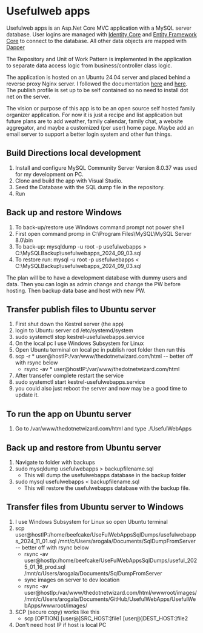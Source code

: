 # Usefulweb apps

Usefulweb apps is an Asp.Net Core MVC application with a MySQL server database. User logins are managed with [Identity Core](https://learn.microsoft.com/en-us/aspnet/core/security/authentication/identity?view=aspnetcore-8.0&tabs=visual-studio) and [Entity Framework Core](https://learn.microsoft.com/en-us/ef/core/) to connect to the database. All other data objects are mapped with [Dapper](https://github.com/DapperLib/Dapper) 

The Repository and Unit of Work Pattern is implemented in the application to separate data access logic from business/controller class logic.

The application is hosted on an Ubuntu 24.04 server and placed behind a reverse proxy Nginx server. I followed the documentation [here](https://learn.microsoft.com/en-us/aspnet/core/host-and-deploy/linux-nginx?view=aspnetcore-8.0&tabs=linux-ubuntu) and [here](https://www.digitalocean.com/community/tutorials/how-to-deploy-an-asp-net-core-application-with-mysql-server-using-nginx-on-ubuntu-18-04). The publish profile is set up to be self contained so no need to install dot net on the server. 

The vision or purpose of this app is to be an open source self hosted family organizer application. For now it is just a recipe and list application but future plans are to add weather, family calendar, family chat, a website aggregator, and maybe a customized (per user) home page. Maybe add an email server to support a better login system and other fun things. 

## Build Directions local development

1. Install and configure MySQL Community Server Version 8.0.37 was used for my development on PC.
2. Clone and build the app with Visual Studio.
3. Seed the Database with the SQL dump file in the repository.
4. Run

## Back up and restore Windows

1. To back-up/restore use Windows command prompt not power shell
2. First open command promp in C:\Program Files\MySQL\MySQL Server 8.0\bin
3. To back-up: mysqldump -u root -p usefulwebapps > C:\MySQLBackup\usefulwebapps_2024_09_03.sql
4. To restore run: mysql -u root -p usefulwebapps < C:\MySQLBackup\usefulwebapps_2024_09_03.sql

The plan will be to have a development database with dummy users and data. Then you can login as admin change and change the PW before hosting. Then backup data base and host with new PW.

## Transfer publish files to Ubuntu server

1. First shut down the Kestrel server (the app)
2. login to Ubuntu server cd /etc/systemd/system
3. sudo systemctl stop kestrel-usefulwebapps.service
4. On the local pc I use Windows Subsystem for Linux
5. Open Ubuntu terminal on local pc in publish root folder then run this
6. scp -r * user@hostIP:/var/www/thedotnetwizard.com/html -- better off with rsync below
	* rsync -av * user@hostIP:/var/www/thedotnetwizard.com/html
7. After transefer complete restart the service 
8. sudo systemctl start kestrel-usefulwebapps.service
9. you could also just reboot the server and now may be a good time to update it.

## To run the app on Ubuntu server

1. Go to /var/www/thedotnetwizard.com/html and type ./UsefulWebApps

## Back up and restore from Ubuntu server

1. Navigate to folder with backups
2. sudo mysqldump usefulwebapps > backupfilename.sql
	* This will dump the usefulwebapps database in the backup folder
3. sudo mysql usefulwebapps < backupfilename.sql
	* This will restore the usefulwebapps database with the backup file.
	
## Transfer files from Ubuntu server to Windows

1. I use Windows Subsystem for Linux so open Ubuntu terminal
2. scp user@hostIP:/home/beefcake/UseFulWebAppsSqlDumps/usefulwebapps_2024_11_01.sql /mnt/c/Users/arogala/Documents/SqlDumpFromServer -- better off with rsync below
	* rsync -av user@hostIp:/home/beefcake/UseFulWebAppsSqlDumps/useful_2025_01_16_prod.sql /mnt/c/Users/arogala/Documents/SqlDumpFromServer
	* sync images on server to dev location
	* rsync -av user@hostIp:/var/www/thedotnetwizard.com/html/wwwroot/images/ /mnt/c/Users/arogala/Documents/GitHub/UsefulWebApps/UsefulWebApps/wwwroot/images/
3. SCP (secure copy) works like this
	* scp [OPTION] [user@]SRC_HOST:]file1 [user@]DEST_HOST:]file2
4. Don't need host IP if host is local PC

